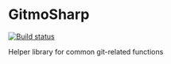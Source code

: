 GitmoSharp 
==========

[![Build status](https://codecube-build.visualstudio.com/GitmoSharp/_apis/build/status/GitmoSharp-VS2017-Build)](https://codecube-build.visualstudio.com/GitmoSharp/_build/latest?definitionId=3)

Helper library for common git-related functions
